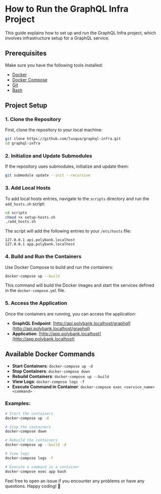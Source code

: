 # How to Run the GraphQL Infra Project

This guide explains how to set up and run the GraphQL Infra project, which involves infrastructure setup for a GraphQL service.

## Prerequisites

Make sure you have the following tools installed:

- [Docker](https://www.docker.com/get-started)
- [Docker Compose](https://docs.docker.com/compose/install/)
- [Git](https://git-scm.com/)
- [Bash](https://www.gnu.org/software/bash/)

## Project Setup

### 1. Clone the Repository

First, clone the repository to your local machine:

```bash
git clone https://github.com/lusqua/graphql-infra.git
cd graphql-infra
```

### 2. Initialize and Update Submodules

If the repository uses submodules, initialize and update them:

```bash
git submodule update --init --recursive
```

### 3. Add Local Hosts

To add local hosts entries, navigate to the `scripts` directory and run the `add_hosts.sh` script:

```bash
cd scripts
chmod +x setup-hosts.sh
./add_hosts.sh
```

The script will add the following entries to your `/etc/hosts` file:

```
127.0.0.1 api.polybank.localhost
127.0.0.1 app.polybank.localhost
```

### 4. Build and Run the Containers

Use Docker Compose to build and run the containers:

```bash
docker-compose up --build
```

This command will build the Docker images and start the services defined in the `docker-compose.yml` file.

### 5. Access the Application

Once the containers are running, you can access the application:

- **GraphQL Endpoint**: [http://api.polybank.localhost/graphql](http://api.polybank.localhost/graphql)
- **Application**: [http://app.polybank.localhost](http://app.polybank.localhost)

## Available Docker Commands

- **Start Containers**: `docker-compose up -d`
- **Stop Containers**: `docker-compose down`
- **Rebuild Containers**: `docker-compose up --build`
- **View Logs**: `docker-compose logs -f`
- **Execute Command in Container**: `docker-compose exec <service_name> <command>`

### Examples:

```bash
# Start the containers
docker-compose up -d

# Stop the containers
docker-compose down

# Rebuild the containers
docker-compose up --build -d

# View logs
docker-compose logs -f

# Execute a command in a container
docker-compose exec app bash
```

Feel free to open an issue if you encounter any problems or have any questions. Happy coding! 🚀
